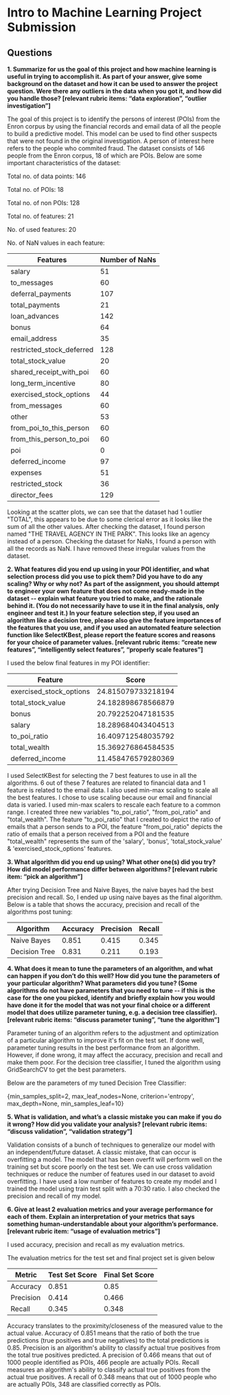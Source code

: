 # Intro to Machine Learning Project Submission

## Questions

__1. Summarize for us the goal of this project and how machine learning is useful in trying to accomplish it. As part of your answer, give some background on the dataset and how it can be used to answer the project question. Were there any outliers in the data when you got it, and how did you handle those?  [relevant rubric items: “data exploration”, “outlier investigation”]__

The goal of this project is to identify the persons of interest (POIs) from the Enron corpus by using the financial records and email data of all the people to build a predictive model. This model can be used to find other suspects that were not found in the original investigation. A person of interest here refers to the people who commited fraud. The dataset consists of 146 people from the Enron corpus, 18 of which are POIs. Below are some important characteristics of the dataset:

Total no. of data points: 146

Total no. of POIs: 18

Total no. of non POIs: 128

Total no. of features: 21

No. of used features: 20

No. of NaN values in each feature: 

**Features**|**Number of NaNs**|
--- | --- |
salary|51|
to_messages|60|
deferral_payments|107|
total_payments|21|
loan_advances|142|
bonus|64|
email_address|35|
restricted_stock_deferred|128|
total_stock_value|20|
shared_receipt_with_poi|60|
long_term_incentive|80|
exercised_stock_options|44|
from_messages|60|
other|53|
from_poi_to_this_person|60|
from_this_person_to_poi|60|
poi|0|
deferred_income|97|
expenses|51|
restricted_stock|36|
director_fees|129|

Looking at the scatter plots, we can see that the dataset had 1 outlier "TOTAL", this appears to be due to some clerical error as it looks like the sum of all the other values. After checking the dataset, I found person named "THE TRAVEL AGENCY IN THE PARK". This looks like an agency instead of a person. Checking the dataset for NaNs, I found a person with all the records as NaN. I have removed these irregular values from the dataset.

__2. What features did you end up using in your POI identifier, and what selection process did you use to pick them? Did you have to do any scaling? Why or why not? As part of the assignment, you should attempt to engineer your own feature that does not come ready-made in the dataset -- explain what feature you tried to make, and the rationale behind it. (You do not necessarily have to use it in the final analysis, only engineer and test it.) In your feature selection step, if you used an algorithm like a decision tree, please also give the feature importances of the features that you use, and if you used an automated feature selection function like SelectKBest, please report the feature scores and reasons for your choice of parameter values.  [relevant rubric items: “create new features”, “intelligently select features”, “properly scale features”]__

I used the below final features in my POI identifier:

**Feature**|**Score**
---|---
exercised_stock_options|24.815079733218194
total_stock_value|24.182898678566879
bonus|20.792252047181535
salary|18.289684043404513
to_poi_ratio|16.409712548035792
total_wealth|15.369276864584535
deferred_income|11.458476579280369

I used SelectKBest for selecting the 7 best features to use in all the algorithms. 6 out of these 7 features are related to financial data and 1 feature is related to the email data. I also used min-max scaling to scale all the best features. I chose to use scaling because our email and financial data is varied. I used min-max scalers to rescale each feature to a common range. I created three new variables "to_poi_ratio", "from_poi_ratio" and "total_wealth". The feature "to_poi_ratio" that I created to depict the ratio of emails that a person sends to a POI, the feature "from_poi_ratio" depicts the ratio of emails that a person received from a POI and the feature "total_wealth" represents the sum of the 'salary', 'bonus', 'total_stock_value' & 'exercised_stock_options' features.

__3. What algorithm did you end up using? What other one(s) did you try? How did model performance differ between algorithms?  [relevant rubric item: “pick an algorithm”]__

After trying Decision Tree and Naive Bayes, the naive bayes had the best precision and recall. So, I ended up using naive bayes as the final algorithm. Below is a table that shows the accuracy, precision and recall of the algorithms post tuning:

Algorithm|Accuracy|Precision|Recall
---|---|---|---|
Naive Bayes|0.851|0.415|0.345
Decision Tree|0.831|0.211|0.193

__4. What does it mean to tune the parameters of an algorithm, and what can happen if you don’t do this well?  How did you tune the parameters of your particular algorithm? What parameters did you tune? (Some algorithms do not have parameters that you need to tune -- if this is the case for the one you picked, identify and briefly explain how you would have done it for the model that was not your final choice or a different model that does utilize parameter tuning, e.g. a decision tree classifier).  [relevant rubric items: “discuss parameter tuning”, “tune the algorithm”]__

Parameter tuning of an algorithm refers to the adjustment and optimization of a particular algorithm to improve it's fit on the test set. If done well, parameter tuning results in the best performance from an algorithm. However, if done wrong, it may affect the accuracy, precision and recall and make them poor. For the decision tree classifier, I tuned the algorithm using GridSearchCV to get the best parameters. 

Below are the parameters of my tuned Decision Tree Classifier:

{min_samples_split=2, max_leaf_nodes=None, criterion='entropy', max_depth=None, min_samples_leaf=10}

__5. What is validation, and what’s a classic mistake you can make if you do it wrong? How did you validate your analysis?  [relevant rubric items: “discuss validation”, “validation strategy”]__

Validation consists of a bunch of techniques to generalize our model with an independent/future dataset. A classic mistake, that can occur is overfitting a model. The model that has been overfit will perform well on the training set but score poorly on the test set. We can use cross validation techniques or reduce the number of features used in our dataset to avoid overfitting. I have used a low number of features to create my model and I trained the model using train test split with a 70:30 ratio. I also checked the precision and recall of my model.

__6. Give at least 2 evaluation metrics and your average performance for each of them.  Explain an interpretation of your metrics that says something human-understandable about your algorithm’s performance. [relevant rubric item: “usage of evaluation metrics”]__

I used accuracy, precision and recall as my evaluation metrics. 

The evaluation metrics for the test set and final project set is given below

Metric|Test Set Score|Final Set Score
---|---|---
Accuracy|0.851|0.85
Precision|0.414|0.466
Recall|0.345|0.348

Accuracy translates to the proximity/closeness of the measured value to the actual value. Accuracy of 0.851 means that the ratio of both the true predictions (true positives and true negatives) to the total predictions is 0.85. Precision is an algorithm's ability to classify actual true positives from the total true positives predicted. A precision of 0.466 means that out of 1000 people identified as POIs, 466 people are actually POIs. Recall measures an algorithm's ability to classify actual true positives from the actual true positives. A recall of 0.348 means that out of 1000 people who are actually POIs, 348 are classified correctly as POIs.
